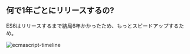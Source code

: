 ## 何で1年ごとにリリースするの?

ES6はリリースするまで結局6年かかったため、もっとスピードアップするため。

![ecmascript-timeline](https://monosnap.com/file/XqpEfoMeWxcLw92Jx1UOQ8EWe1e37m.png)
